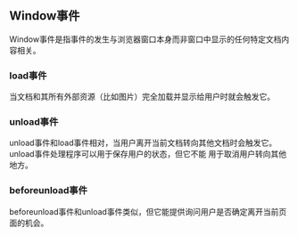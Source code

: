 ## Window事件

Window事件是指事件的发生与浏览器窗口本身而非窗口中显示的任何特定文档内容相关。

### load事件

当文档和其所有外部资源（比如图片）完全加载并显示给用户时就会触发它。

### unload事件

unload事件和load事件相对，当用户离开当前文档转向其他文档时会触发它。unload事件处理程序可以用于保存用户的状态，但它不能
用于取消用户转向其他地方。

### beforeunload事件

beforeunload事件和unload事件类似，但它能提供询问用户是否确定离开当前页面的机会。
